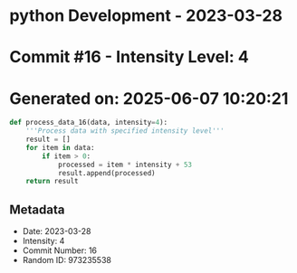 ﻿# python Development - 2023-03-28
# Commit #16 - Intensity Level: 4
# Generated on: 2025-06-07 10:20:21
```python
def process_data_16(data, intensity=4):
    '''Process data with specified intensity level'''
    result = []
    for item in data:
        if item > 0:
            processed = item * intensity + 53
            result.append(processed)
    return result
```
## Metadata
- Date: 2023-03-28
- Intensity: 4
- Commit Number: 16
- Random ID: 973235538
